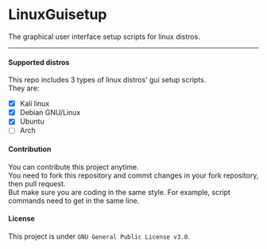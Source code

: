 # LinuxGuisetup
The graphical user interface setup scripts for linux distros.

---

#### Supported distros
This repo includes 3 types of linux distros' gui setup scripts.  
They are:  
- [x] Kali linux  
- [x] Debian GNU/Linux  
- [x] Ubuntu  
- [ ] Arch  

#### Contribution
You can contribute this project anytime.  
You need to fork this repository and commit changes in your fork repository, then pull request.  
But make sure you are coding in the same style. For example, script commands need to get in the same line.

#### License
This project is under `GNU General Public License v3.0`.
